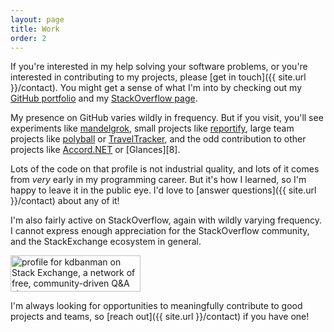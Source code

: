 ```yaml
---
layout: page
title: Work
order: 2
---
```


If you're interested in my help solving your software problems, or you're interested in contributing to my projects, please [get in touch]({{ site.url }}/contact).  You might get a sense of what I'm into by checking out my [GitHub portfolio][1] and my [StackOverflow page](http://stackexchange.com/users/4101827).

My presence on GitHub varies wildly in frequency.  But if you visit, you'll see experiments like [mandelgrok][2], small projects like [reportify][4], large team projects like [polyball][5] or [TravelTracker][6], and the odd contribution to other projects like [Accord.NET][7] or [Glances][8].

Lots of the code on that profile is not industrial quality, and lots of it comes from *very* early in my programming career.  But it's how I learned, so I'm happy to leave it in the public eye.  I'd love to [answer questions]({{ site.url }}/contact) about any of it!

I'm also fairly active on StackOverflow, again with wildly varying frequency.  I cannot express enough appreciation for the StackOverflow community, and the StackExchange ecosystem in general.

<a href="http://stackexchange.com/users/4101827">
<img src="http://stackexchange.com/users/flair/4101827.png" width="208" height="58" alt="profile for kdbanman on Stack Exchange, a network of free, community-driven Q&amp;A sites" title="profile for kdbanman on Stack Exchange, a network of free, community-driven Q&amp;A sites">
</a>

I'm always looking for opportunities to meaningfully contribute to good projects and teams, so [reach out]({{ site.url }}/contact) if you have one!

  [1]: https://github.com/kdbanman
  [2]: http://kdbanman.github.io/mandelgrok/
  [3]: http://kdbanman.github.io/d3RPS/squareRPS.html
  [4]: https://github.com/kdbanman/reportify
  [5]: https://github.com/polyball/polyball
  [6]: https://github.com/TravelTracker
  [7]: https://github.com/accord-net/framework
